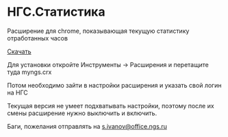 НГС.Статистика
=======
Расширение для chrome, показывающая текущую статистику отработанных часов

[Скачать](myngs.crx)

Для установки откройте Инструменты -> Расширения и перетащите туда myngs.crx

Потом необходимо зайти в настройки расширения и указать свой логин на НГС

Текущая версия не умеет подхватывать настройки, поэтому после их смены расширение нужно выключить и включить.

Баги, пожелания отправлять на s.ivanov@office.ngs.ru
